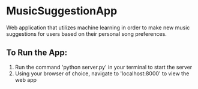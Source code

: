 # MusicSuggestionApp
Web application that utilizes machine learning in order to make new music suggestions for users based on their personal song preferences.

## To Run the App:
1. Run the command 'python server.py' in your terminal to start the server
2. Using your browser of choice, navigate to 'localhost:8000' to view the web app
